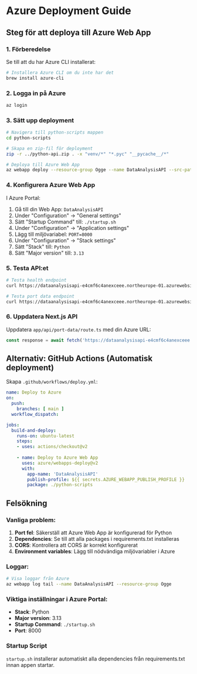 # Azure Deployment Guide

## Steg för att deploya till Azure Web App

### 1. Förberedelse
Se till att du har Azure CLI installerat:
```bash
# Installera Azure CLI om du inte har det
brew install azure-cli
```

### 2. Logga in på Azure
```bash
az login
```

### 3. Sätt upp deployment
```bash
# Navigera till python-scripts mappen
cd python-scripts

# Skapa en zip-fil för deployment
zip -r ../python-api.zip . -x "venv/*" "*.pyc" "__pycache__/*"

# Deploya till Azure Web App
az webapp deploy --resource-group Ogge --name DataAnalysisAPI --src-path ../python-api.zip
```

### 4. Konfigurera Azure Web App

I Azure Portal:
1. Gå till din Web App: `DataAnalysisAPI`
2. Under "Configuration" → "General settings"
3. Sätt "Startup Command" till: `./startup.sh`
4. Under "Configuration" → "Application settings"
5. Lägg till miljövariabel: `PORT=8000`
6. Under "Configuration" → "Stack settings"
7. Sätt "Stack" till: `Python`
8. Sätt "Major version" till: `3.13`

### 5. Testa API:et
```bash
# Testa health endpoint
curl https://dataanalysisapi-e4cmf6c4anexceee.northeurope-01.azurewebsites.net/health

# Testa port data endpoint
curl https://dataanalysisapi-e4cmf6c4anexceee.northeurope-01.azurewebsites.net/api/port-data
```

### 6. Uppdatera Next.js API
Uppdatera `app/api/port-data/route.ts` med din Azure URL:
```typescript
const response = await fetch('https://dataanalysisapi-e4cmf6c4anexceee.northeurope-01.azurewebsites.net/api/port-data')
```

## Alternativ: GitHub Actions (Automatisk deployment)

Skapa `.github/workflows/deploy.yml`:
```yaml
name: Deploy to Azure
on:
  push:
    branches: [ main ]
  workflow_dispatch:

jobs:
  build-and-deploy:
    runs-on: ubuntu-latest
    steps:
    - uses: actions/checkout@v2
    
    - name: Deploy to Azure Web App
      uses: azure/webapps-deploy@v2
      with:
        app-name: 'DataAnalysisAPI'
        publish-profile: ${{ secrets.AZURE_WEBAPP_PUBLISH_PROFILE }}
        package: ./python-scripts
```

## Felsökning

### Vanliga problem:
1. **Port fel**: Säkerställ att Azure Web App är konfigurerad för Python
2. **Dependencies**: Se till att alla packages i requirements.txt installeras
3. **CORS**: Kontrollera att CORS är korrekt konfigurerat
4. **Environment variables**: Lägg till nödvändiga miljövariabler i Azure

### Loggar:
```bash
# Visa loggar från Azure
az webapp log tail --name DataAnalysisAPI --resource-group Ogge
```

### Viktiga inställningar i Azure Portal:
- **Stack**: Python
- **Major version**: 3.13
- **Startup Command**: `./startup.sh`
- **Port**: 8000

### Startup Script
`startup.sh` installerar automatiskt alla dependencies från requirements.txt innan appen startar. 